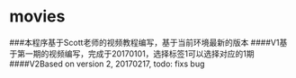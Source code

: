 # movies
###本程序基于Scott老师的视频教程编写，基于当前环境最新的版本
####V1基于第一期的视频编写，完成于20170101，选择标签1可以选择对应的1期
####V2Based on version 2, 20170217, todo: fixs bug

